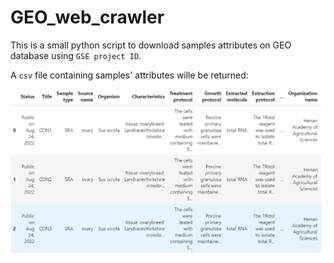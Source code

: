 # GEO_web_crawler

This is a small python script to download samples attributes on GEO database using `GSE project ID`.

A `csv` file containing samples' attributes wille be returned:

![alt text](csv.png)
